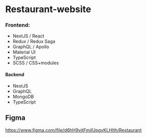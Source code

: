 # Restaurant-website

### Frontend:
+ NextJS / React
+ Redux / Redux Saga
+ GraphQL / Apollo
+ Material UI
+ TypeScript
+ SCSS / CSS+modules

#### Backend
+ NestJS
+ GraphQL
+ MongoDB
+ TypeScript

## Figma
https://www.figma.com/file/d6hH9vjtFmjIUpgyKLHlth/Restaurant

